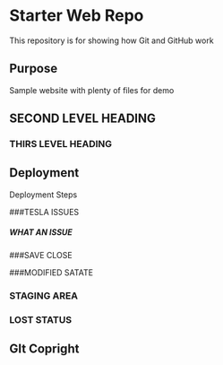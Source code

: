 # Starter Web Repo

This repository is for showing how Git and GitHub work

## Purpose

Sample website with plenty of files for demo
## SECOND LEVEL HEADING

### THIRS LEVEL HEADING


## Deployment

Deployment Steps

###TESLA ISSUES

##### WHAT AN ISSUE



###SAVE CLOSE


###MODIFIED SATATE


### STAGING AREA


### LOST STATUS


## GIt Copright
